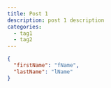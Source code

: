 ```yaml
---
title: Post 1
description: post 1 description
categories:
  - tag1
  - tag2
---
```


```json [post1.md]
{
  "firstName": "fName",
  "lastName": "lName"
}
```
